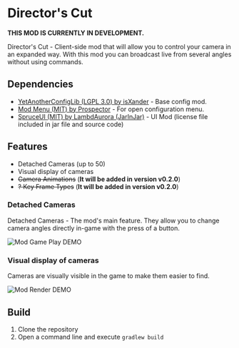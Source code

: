 # Director's Cut

**THIS MOD IS CURRENTLY IN DEVELOPMENT.**

Director's Cut - Client-side mod that will allow you to control your camera in an expanded way. 
With this mod you can broadcast live from several angles without using commands.

## Dependencies
- [YetAnotherConfigLib (LGPL 3.0) by isXander](https://github.com/isXander/YetAnotherConfigLib) - Base config mod.
- [Mod Menu (MIT) by Prospector](https://github.com/TerraformersMC/ModMenu) - For open configuration menu.
- [SpruceUI (MIT) by LambdAurora (JarInJar)](https://github.com/LambdAurora/SpruceUI) - UI Mod (license file included in jar file and source code)

## Features
- Detached Cameras (up to 50)
- Visual display of cameras
- ~~Camera Animations~~ (**It will be added in version v0.2.0**)
- ~~? Key Frame Types~~ (**It will be added in version v0.2.0**)

### Detached Cameras
Detached Cameras - The mod's main feature. 
They allow you to change camera angles directly in-game with the press of a button.

![Mod Game Play DEMO](https://media0.giphy.com/media/v1.Y2lkPTc5MGI3NjExbTFyMHU2cmZ2cndzcWx1b3Q4cGlsc2oyMnBidm01OGo0ZTZrNHE2MSZlcD12MV9pbnRlcm5hbF9naWZfYnlfaWQmY3Q9Zw/DteLk4xr7ELy0wFgG3/giphy.gif)

### Visual display of cameras
Cameras are visually visible in the game to make them easier to find.

![Mod Render DEMO](https://i.imgur.com/PprSNuh.gif)

## Build
1. Clone the repository
2. Open a command line and execute ```gradlew build```